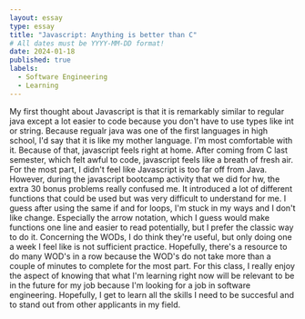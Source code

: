 ```yaml
---
layout: essay
type: essay
title: "Javascript: Anything is better than C"
# All dates must be YYYY-MM-DD format!
date: 2024-01-18
published: true
labels:
  - Software Engineering
  - Learning
---
```

  My first thought about Javascript is that it is remarkably similar to regular java except a lot
easier to code because you don't have to use types like int or string. Because regualr java was 
one of the first languages in high school, I'd say that it is like my mother language. 
I'm most comfortable with it. Because of that, javascript feels right at home.  After coming 
from C last semester, which felt awful to code, javascript feels like a breath of fresh air. 
  For the most part, I didn't feel like Javascript is too far off from Java. However, during the 
javascript bootcamp activity that we did for hw, the extra 30 bonus problems really confused me.
It introduced a lot of different functions that could be used but was very difficult to understand
for me. I guess after using the same if and for loops, I'm stuck in my ways and I don't like 
change. Especially the arrow notation, which I guess would make functions one line and easier to
read potentially, but I prefer the classic way to do it. 
  Concerning the WODs, I do think they're useful, but only doing one a week I feel like is not 
sufficient practice. Hopefully, there's a resource to do many WOD's in a row because the WOD's do
not take more than a couple of minutes to complete for the most part. 
  For this class, I really enjoy the aspect of knowing that what I'm learning right now will be
relevant to be in the future for my job because I'm looking for a job in software engineering. 
Hopefully, I get to learn all the skills I need to be succesful and to stand out from other 
applicants in my field. 

  
